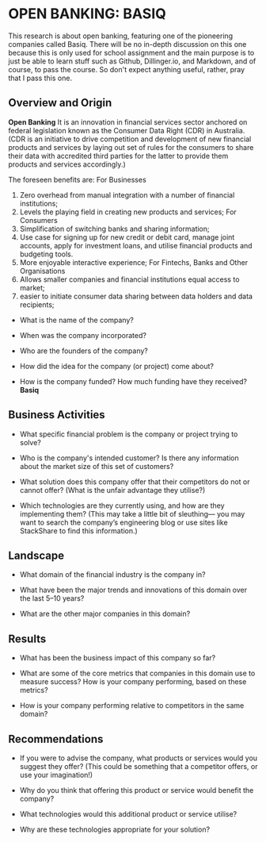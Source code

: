 # OPEN BANKING: BASIQ
This research is about open banking, featuring one of the pioneering companies called Basiq. There will be no in-depth discussion on this one because this is only used for school assignment and the main purpose is to just be able to learn stuff such as Github, Dillinger.io, and Markdown, and of course, to pass the course. So don't expect anything useful, rather, pray that I pass this one.
## Overview and Origin
**Open Banking**
It is an innovation in financial services sector anchored on federal legislation known as the Consumer Data Right (CDR) in Australia. (CDR is an initiative to drive competition and development of new financial products and services by laying out set of rules for the consumers to share their data with accredited third parties for the latter to provide them products and services accordingly.)

The foreseen benefits are:
For Businesses
1. Zero overhead from manual integration with a number of financial institutions;
2. Levels the playing field in creating new products and services;
For Consumers
1. Simplification of switching banks and sharing information;
2. Use case for signing up for new credit or debit card, manage joint accounts, apply for investment loans, and utilise financial products and budgeting tools.
3. More enjoyable interactive experience;
For Fintechs, Banks and Other Organisations
1. Allows smaller companies and financial institutions equal access to market;
2. easier to initiate consumer data sharing between data holders and data recipients;
* What is the name of the company?

* When was the company incorporated?

* Who are the founders of the company?

* How did the idea for the company (or project) come about?

* How is the company funded? How much funding have they received?
**Basiq**


## Business Activities

* What specific financial problem is the company or project trying to solve?

* Who is the company's intended customer?  Is there any information about the market size of this set of customers?

* What solution does this company offer that their competitors do not or cannot offer? (What is the unfair advantage they utilise?)

* Which technologies are they currently using, and how are they implementing them? (This may take a little bit of sleuthing–– you may want to search the company’s engineering blog or use sites like StackShare to find this information.)


## Landscape

* What domain of the financial industry is the company in?

* What have been the major trends and innovations of this domain over the last 5–10 years?

* What are the other major companies in this domain?


## Results

* What has been the business impact of this company so far?

* What are some of the core metrics that companies in this domain use to measure success? How is your company performing, based on these metrics?

* How is your company performing relative to competitors in the same domain?


## Recommendations

* If you were to advise the company, what products or services would you suggest they offer? (This could be something that a competitor offers, or use your imagination!)

* Why do you think that offering this product or service would benefit the company?

* What technologies would this additional product or service utilise?

* Why are these technologies appropriate for your solution?

